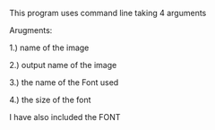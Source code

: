 This program uses command line taking 4 arguments

Arugments:

1.) name of the image

2.) output name of the image

3.) the name of the Font used

4.) the size of the font


I have also included the FONT
